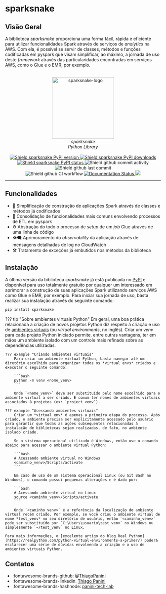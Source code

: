 # sparksnake

## Visão Geral

A biblioteca *sparksnake* proporciona uma forma fácil, rápida e eficiente para utilizar funcionalidades Spark através de serviços de *analytics* na AWS. Com ela, é possível se servir de classes, métodos e funções codificadas em pyspark que visam simplificar, ao máximo, a jornada de uso deste *framework* através das particularidades encontradas em serviços AWS, como o Glue e o EMR, por exemplo.


<div align="center">
    <br><img src="https://github.com/ThiagoPanini/sparksnake/blob/main/docs/assets/imgs/logo.png?raw=true" alt="sparksnake-logo" width=200 height=200>
</div>

<div align="center">
    <i>sparksnake<br>
    Python Library</i>
</div>

<div align="center">  
  <br>
  <a href="https://pypi.org/project/sparksnake/">
    <img src="https://img.shields.io/pypi/v/sparksnake?color=purple" alt="Shield sparksnake PyPI version">
  </a>

  <a href="https://pypi.org/project/sparksnake/">
    <img src="https://img.shields.io/pypi/dm/sparksnake?color=purple" alt="Shield sparksnake PyPI downloads">
  </a>

  <a href="https://pypi.org/project/sparksnake/">
    <img src="https://img.shields.io/pypi/status/sparksnake?color=purple" alt="Shield sparksnake PyPI status">
  </a>
  
  <img src="https://img.shields.io/github/commit-activity/m/ThiagoPanini/sparksnake?color=purple" alt="Shield github commit activity">
  
  <img src="https://img.shields.io/github/last-commit/ThiagoPanini/sparksnake?color=purple" alt="Shield github last commit">

  <br>
  
  <img src="https://img.shields.io/github/actions/workflow/status/ThiagoPanini/sparksnake/ci-main.yml?label=ci" alt="Shield github CI workflow">

  <a href='https://sparksnake.readthedocs.io/pt/latest/?badge=latest'>
    <img src='https://readthedocs.org/projects/sparksnake/badge/?version=latest' alt='Documentation Status' />
  </a>

  <a href="https://codecov.io/gh/ThiagoPanini/sparksnake" > 
    <img src="https://codecov.io/gh/ThiagoPanini/sparksnake/branch/main/graph/badge.svg?token=zSdFO9jkD8"/> 
  </a>

</div>

___

## Funcionalidades

- 🤖 Simplificação de construção de aplicações Spark através de classes e métodos já codificados
- 🌟 Consolidação de funcionalidades mais comuns envolvendo processos de ETL em pyspark
- ⚙️ Abstração do todo o processo de *setup* de um *job* Glue através de uma linha de código
- 👁️‍🗨️ Aprimoramento do *observability* da aplicação através de mensagens detalhadas de log no CloudWatch
- 🛠️ Tratamento de exceções já embutidos nos métodos da biblioteca


## Instalação

A última versão da biblioteca *sparksnake* já está publicada no [PyPI](https://pypi.org/project/sparksnake/) e disponível para uso totalmente gratuito por qualquer um interessado em aprimorar a construção de suas aplicações Spark utilizando serviços AWS como Glue e EMR, por exemplo. Para iniciar sua jornada de uso, basta realizar sua instalação através do seguinte comando:

```bash
pip install sparksnake
```

??? tip "Sobre ambientes virtuais Python"
    Em geral, uma boa prática relacionada a criação de novos projetos Python diz respeito à criação e uso de [ambientes virtuais](https://docs.python.org/3/library/venv.html) (ou *virtual environments*, no inglês). Criar um *venv* para cada projeto Python iniciado permite, entre outras vantagens, ter em mãos um ambiente isolado com um controle mais refinado sobre as dependências utilizadas.

    ??? example "Criando ambientes virtuais"
        Para criar um ambiente virtual Python, basta navegar até um diretório escolhido para organizar todos os *virtual envs* criados e executar o seguinte comando:

        ```bash
        python -m venv <nome_venv>
        ```

        Onde `<nome_venv>` deve ser substituído pelo nome escolhido para o ambiente virtual a ser criado. É comum ter nomes de ambientes virtuais associados à projetos (ex: `project_venv`).

    ??? example "Acessando ambientes virtuais"
        Criar um *virtual env* é apenas a primeira etapa do processo. Após criado, o ambiente precisa ser explicitamente acessado pelo usuário para garantir que todas as ações subsequentes relacionadas à instalação de bibliotecas sejam realizadas, de fato, no ambiente isolado criado.
        
        Se o sistema operacional utilizado é Windows, então use o comando abaixo para acessar o ambiente virtual Python:

        ```bash
        # Acessando ambiente virtual no Windows
        <caminho_venv>/Scripts/activate
        ```

        Em caso de uso de um sistema operacional Linux (ou Git Bash no Windows), o comando possui pequenas alterações e é dado por:

        ```bash
        # Acessando ambiente virtual no Linux
        source <caminho_venv>/Scripts/activate
        ```

        Onde `<caminho_venv>` é a referência da localização do ambiente virtual recém criado. Por exemplo, se você criou o ambiente virtual de nome *test_venv* no seu diretório de usuário, então `<caminho_venv>` pode ser substituído por `C:\Users\usuario\test_venv` no Windows ou simplesmente `~/test_venv` no Linux.
    
    Para mais informações, o [excelente artigo do blog Real Python](https://realpython.com/python-virtual-environments-a-primer/) poderá esclarecer uma série de dúvidas envolvendo a criação e o uso de ambientes virtuais Python.


## Contatos

- :fontawesome-brands-github: [@ThiagoPanini](https://github.com/ThiagoPanini)
- :fontawesome-brands-linkedin: [Thiago Panini](https://www.linkedin.com/in/thiago-panini/)
- :fontawesome-brands-hashnode: [panini-tech-lab](https://panini.hashnode.dev/)

